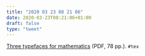 ```yaml
---
title: "2020 03 23 08 21 06"
date: 2020-03-23T08:21:06+01:00
draft: false
type: "tweet"
---
```


[Three typefaces for mathematics](http://ultrasparky.org/school/pdf/DanielRhatigan_Dissertation.pdf) (PDF, 78 pp.). `#tex`
